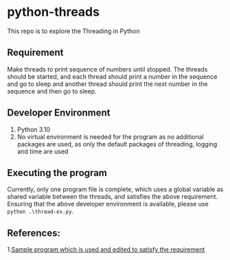 # python-threads
This repo is to explore the Threading in Python

## Requirement
Make threads to print sequence of numbers until stopped. The threads should be started, and each thread should print a number in the sequence and go to sleep and another thread should print the next number in the sequence and then go to sleep.

## Developer Environment
1. Python 3.10
2. No virtual environment is needed for the program as no additional packages are used, as only the default packages of threading, logging and time are used

## Executing the program
Currently, only one program file is complete, which uses a global variable as shared variable between the threads, and satisfies the above requirement.
Ensuring that the above developer environment is available, please use `python .\thread-ex.py`. 

## References:
1.[Sample program which is used and edited to satisfy the requirement](https://realpython.com/intro-to-python-threading/#working-with-many-threads)
